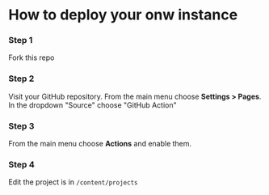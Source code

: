# How to deploy your onw instance

### Step 1
Fork this repo

### Step 2
Visit your GitHub repository. From the main menu choose **Settings > Pages**. In the dropdown "Source" choose "GitHub Action"

### Step 3
From the main menu choose **Actions** and enable them.

### Step 4
Edit the project is in `/content/projects`
